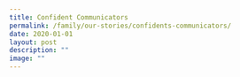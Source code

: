 ```yaml
---
title: Confident Communicators
permalink: /family/our-stories/confidents-communicators/
date: 2020-01-01
layout: post
description: ""
image: ""
---
```

